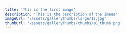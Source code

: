 ```yaml
---
title: 'This is the first image'
description: 'This is the description of the image'
imageUrl: '/assets/galleryThumbs/large/18.jpg'
thumbUrl: '/assets/galleryThumbs/thumbs/18_thumb.png'
---
```

